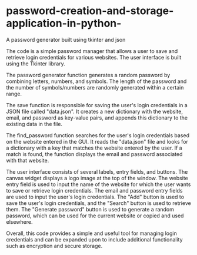 # password-creation-and-storage-application-in-python-
 A password generator built using tkinter and json
 
The code is a simple password manager that allows a user to save and retrieve login credentials for various websites. The user interface is built using the Tkinter library.

The password generator function generates a random password by combining letters, numbers, and symbols. The length of the password and the number of symbols/numbers are randomly generated within a certain range.

The save function is responsible for saving the user's login credentials in a JSON file called "data.json". It creates a new dictionary with the website, email, and password as key-value pairs, and appends this dictionary to the existing data in the file.

The find_password function searches for the user's login credentials based on the website entered in the GUI. It reads the "data.json" file and looks for a dictionary with a key that matches the website entered by the user. If a match is found, the function displays the email and password associated with that website.

The user interface consists of several labels, entry fields, and buttons. The canvas widget displays a logo image at the top of the window. The website entry field is used to input the name of the website for which the user wants to save or retrieve login credentials. The email and password entry fields are used to input the user's login credentials. The "Add" button is used to save the user's login credentials, and the "Search" button is used to retrieve them. The "Generate password" button is used to generate a random password, which can be used for the current website or copied and used elsewhere.

Overall, this code provides a simple and useful tool for managing login credentials and can be expanded upon to include additional functionality such as encryption and secure storage.
